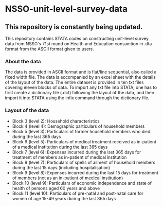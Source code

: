 # NSSO-unit-level-survey-data
## This repository is constantly being updated.

This repository contains STATA codes on constructing unit-level survey data from NSSO's 71st round on Health and Education consumtion in .dta format from the ASCII format given to users.

### About the data
The data is provided in ASCII format and is flat/line sequential, also called a fixed width file. The data is accompanied by an excel sheet with the details of the layout of the data. The entire dataset is provided in ten txt files covering eleven blocks of data. 
To import any txt file into STATA, one has to first create a dictionary file (.dct) following the layout of the data, and then import it into STATA using the infix command through the dictionary file. 

### Layout of the data
* Block 3 (level 2): Household characteristics
* Block 4 (level 4): Demographic particulars of household members
* Block 5 (level 3): Particulars of former household members who died during the last 365 days
* Block 6 (level 5): Particulars of medical treatment received as in-patient of a medical institution during the last 365 days
* Block 7 (level 6): Expenses incurred during the last 365 days for treatment of members as in-patient of medical institution
* Block 8 (level 7): Particulars of spells of ailment of household members during the last 15 days (including hospitalisation)
* Block 9 (level 8): Expenses incurred during the last 15 days for treatment of members (not as an in-patient of medical institution)
* Block 10 (level 9):	Particulars of economic independence and state of health of persons aged 60 years and above
* Block 11 (level 10):	Particulars of pre-natal and post-natal care for women of age 15-49 years during the last 365 days

